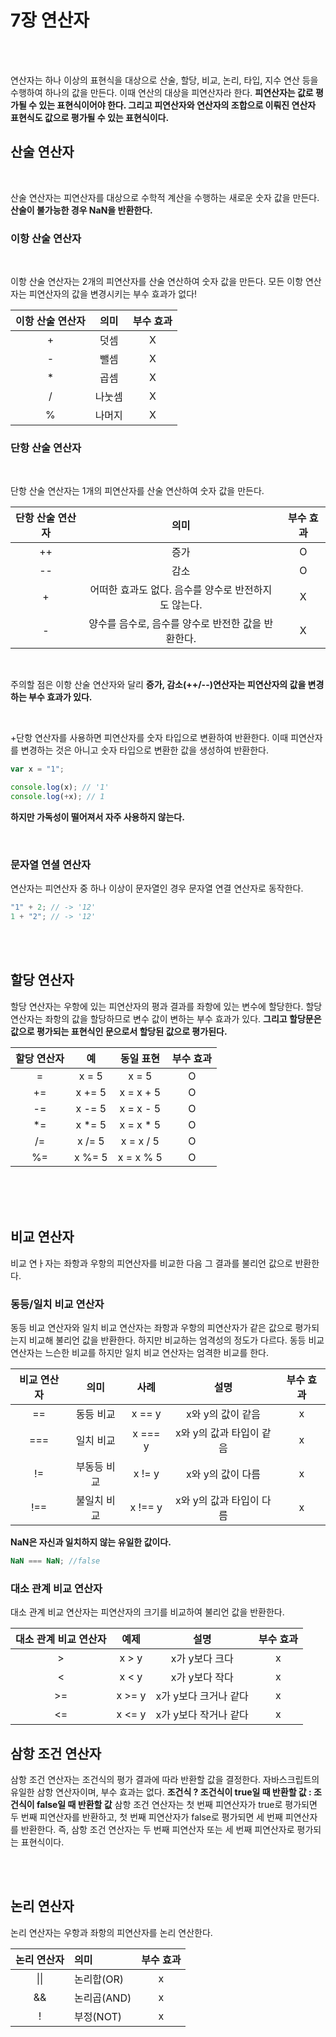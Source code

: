 # 7장 연산자

<br><br>

연산자는 하나 이상의 표현식을 대상으로 산술, 할당, 비교, 논리, 타입, 지수 연산 등을 수행하여 하나의 값을 만든다. 이때 연산의 대상을 피연산자라 한다. **피연산자는 값로 평가될 수 있는 표현식이어야 한다. 그리고 피연산자와 연산자의 조합으로 이뤄진 연산자 표현식도 값으로 평가될 수 있는 표현식이다.**
<br>

## 산술 연산자

<br>

산술 연산자는 피연산자를 대상으로 수학적 계산을 수행하는 새로운 숫자 값을 만든다. **산술이 불가능한 경우 NaN을 반환한다.**
<br>

### 이항 산술 연산자

<br>

이항 산술 연산자는 2개의 피연산자를 산술 연산하여 숫자 값을 만든다.
모든 이항 연산자는 피연산자의 값을 변경시키는 부수 효과가 없다!

| 이항 산술 연산자 |  의미  | 부수 효과 |
| :--------------: | :----: | :-------: |
|        +         |  덧셈  |     X     |
|        -         |  뺄셈  |     X     |
|        \*        |  곱셈  |     X     |
|        /         | 나눗셈 |     X     |
|        %         | 나머지 |     X     |

### 단항 산술 연산자

<br>

단항 산술 연산자는 1개의 피연산자를 산술 연산하여 숫자 값을 만든다.

| 단항 산술 연산자 |                         의미                         | 부수 효과 |
| :--------------: | :--------------------------------------------------: | :-------: |
|        ++        |                         증가                         |     O     |
|        --        |                         감소                         |     O     |
|        +         | 어떠한 효과도 없다. 음수를 양수로 반전하지도 않는다. |     X     |
|        -         |  양수를 음수로, 음수를 양수로 반전한 값을 반환한다.  |     X     |

<br>

주의할 점은 이항 산술 연산자와 달리 **증가, 감소(++/--)연산자는 피연산자의 값을 변경하는 부수 효과가 있다.**

<br>

+단항 연산자를 사용하면 피연산자를 숫자 타입으로 변환하여 반환한다. 이때 피연산자를 변경하는 것은 아니고 숫자 타입으로 변환한 값을 생성하여 반환한다.

```javascript
var x = "1";

console.log(x); // '1'
console.log(+x); // 1
```

**하지만 가독성이 떨어져서 자주 사용하지 않는다.**

<br>

### 문자열 연셜 연산자

연산자는 피연산자 중 하나 이상이 문자열인 경우 문자열 연결 연산자로 동작한다.

```javascript
"1" + 2; // -> '12'
1 + "2"; // -> '12'
```

<br><br>

## 할당 연산자

할당 연산자는 우항에 있는 피연산자의 평과 결과를 좌항에 있는 변수에 할당한다. 할당 연산자는 좌항의 값을 할당하므로 변수 값이 변하는 부수 효과가 있다.
**그리고 할당문은 값으로 평가되는 표현식인 문으로서 할당된 값으로 평가된다.**

| 할당 연산자 |   예    | 동일 표현  | 부수 효과 |
| :---------: | :-----: | :--------: | :-------: |
|      =      |  x = 5  |   x = 5    |     O     |
|     +=      | x += 5  | x = x + 5  |     O     |
|     -=      | x -= 5  | x = x - 5  |     O     |
|     \*=     | x \*= 5 | x = x \* 5 |     O     |
|     /=      | x /= 5  | x = x / 5  |     O     |
|     %=      | x %= 5  | x = x % 5  |     O     |

<br><br><br>

## 비교 연산자

비교 연ㅏ자는 좌항과 우항의 피연산자를 비교한 다음 그 결과를 불리언 값으로 반환한다.

### 동등/일치 비교 연산자

동등 비교 연산자와 일치 비교 연산자는 좌항과 우항의 피연산자가 같은 값으로 평가되는지 비교해 불리언 값을 반환한다.
하지만 비교하는 엄격성의 정도가 다르다. 동등 비교 연산자는 느슨한 비교를 하지만 일치 비교 연산자는 엄격한 비교를 한다.

| 비교 연산자 |    의미     |  사례   |           설명           | 부수 효과 |
| :---------: | :---------: | :-----: | :----------------------: | :-------: |
|     ==      |  동등 비교  | x == y  |    x와 y의 값이 같음     |     x     |
|     ===     |  일치 비교  | x === y | x와 y의 값과 타입이 같음 |     x     |
|     !=      | 부동등 비교 | x != y  |    x와 y의 값이 다름     |     x     |
|     !==     | 불일치 비교 | x !== y | x와 y의 값과 타입이 다름 |     x     |

**NaN은 자신과 일치하지 않는 유일한 값이다.**

```javascript
NaN === NaN; //false
```

### 대소 관계 비교 연산자

대소 관계 비교 연산자는 피연산자의 크기를 비교하여 불리언 값을 반환한다.

| 대소 관계 비교 연산자 |  예제  |         설명          | 부수 효과 |
| :-------------------: | :----: | :-------------------: | :-------: |
|           >           | x > y  |    x가 y보다 크다     |     x     |
|           <           | x < y  |    x가 y보다 작다     |     x     |
|          >=           | x >= y | x가 y보다 크거나 같다 |     x     |
|          <=           | x <= y | x가 y보다 작거나 같다 |     x     |

## 삼항 조건 연산자

삼항 조건 연산자는 조건식의 평가 결과에 따라 반환할 값을 결정한다. 자바스크립트의 유일한 삼항 연산자이며, 부수 효과는 없다.
**조건식 ? 조건식이 true일 때 반환할 값 : 조건식이 false일 때 반환할 값**
삼항 조건 연산자는 첫 번째 피연산자가 true로 평가되면 두 번째 피연산자를 반환하고, 첫 번째 피연산자가 false로 평가되면 세 번째 피연산자를 반환한다. 즉, 삼항 조건 연산자는 두 번째 피연산자 또는 세 번째 피연산자로 평가되는 표현식이다.

<br><br>

## 논리 연산자

논리 연산자는 우항과 좌항의 피연산자를 논리 연산한다.

| 논리 연산자 | 의미        | 부수 효과 |
| :---------: | :---------- | :-------: |
|    \|\|     | 논리합(OR)  |     x     |
|     &&      | 논리곱(AND) |     x     |
|      !      | 부정(NOT)   |     x     |
